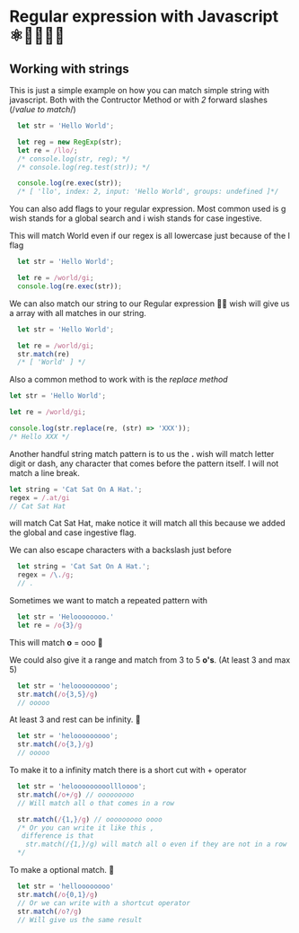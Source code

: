 # Regular expression with Javascript ⚛️🚀🤙🏻🦋

## Working with strings

This is just a simple example on how you can match simple string with javascript. Both with the Contructor Method or with *2* forward slashes (/*value to match*/)

``` javascript
  let str = 'Hello World';

  let reg = new RegExp(str);
  let re = /llo/;
  /* console.log(str, reg); */
  /* console.log(reg.test(str)); */

  console.log(re.exec(str));
  /* [ 'llo', index: 2, input: 'Hello World', groups: undefined ]*/
```

You can also add flags to your regular expression. Most common used is g wish stands for a global search and i wish stands for case ingestive.

This will match World even if our regex is all lowercase just because of the I flag

``` javascript
  let str = 'Hello World';

  let re = /world/gi;
  console.log(re.exec(str));
```

We can also match our string to our Regular expression 💪🏻
wish will give us a array with all matches in our string.

``` js
  let str = 'Hello World';

  let re = /world/gi;
  str.match(re)
  /* [ 'World' ] */
```

Also a common method to work with is the *replace method*

``` js
let str = 'Hello World';

let re = /world/gi;

console.log(str.replace(re, (str) => 'XXX'));
/* Hello XXX */
```

Another handful string match pattern is to us the **.** wish will match letter digit or dash, any character that comes before the pattern itself. I will not match a line break.

``` js
let string = 'Cat Sat On A Hat.';
regex = /.at/gi
// Cat Sat Hat
```

will match Cat Sat Hat, make notice it will match all this because we added the global and case ingestive flag.

We can also escape characters with a backslash just before

``` js
  let string = 'Cat Sat On A Hat.';
  regex = /\./g;
  // .
```

Sometimes we want to match a repeated pattern with

``` js
  let str = 'Heloooooooo.'
  let re = /o{3}/g
```

This will match **o** = ooo 🔁

We could also give it a range and match from 3 to 5 **o's**. (At least 3 and max 5)

``` js
  let str = 'helooooooooo';
  str.match(/o{3,5}/g)
  // ooooo
```

At least 3 and rest can be infinity. 🤠

``` js
  let str = 'helooooooooo';
  str.match(/o{3,}/g)
  // ooooo
```

To make it to a infinity match there is a short cut with + operator

``` js
  let str = 'helooooooooollloooo';
  str.match(/o+/g) // ooooooooo
  // Will match all o that comes in a row

  str.match(/{1,}/g) // ooooooooo oooo
  /* Or you can write it like this ,
   difference is that
    str.match(/{1,}/g) will match all o even if they are not in a row
  */
```

To make a optional match. 🍌

``` js
  let str = 'helloooooooo'
  str.match(/o{0,1}/g)
  // Or we can write with a shortcut operator
  str.match(/o?/g)
  // Will give us the same result
```
